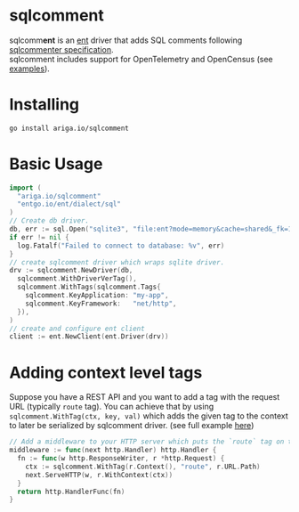 # sqlcomm**ent**
sqlcomm**ent** is an [ent](https://entgo.io) driver that adds SQL comments following [sqlcommenter specification](https://google.github.io/sqlcommenter/spec/).  
sqlcomment includes support for OpenTelemetry and OpenCensus (see [examples](examples/)).

# Installing
```bash
go install ariga.io/sqlcomment
```

# Basic Usage
```go
import (
  "ariga.io/sqlcomment"
  "entgo.io/ent/dialect/sql"
)
// Create db driver.
db, err := sql.Open("sqlite3", "file:ent?mode=memory&cache=shared&_fk=1")
if err != nil {
  log.Fatalf("Failed to connect to database: %v", err)
}
// create sqlcomment driver which wraps sqlite driver.
drv := sqlcomment.NewDriver(db,
  sqlcomment.WithDriverVerTag(),
  sqlcomment.WithTags(sqlcomment.Tags{
    sqlcomment.KeyApplication: "my-app",
    sqlcomment.KeyFramework:   "net/http",
  }),
)
// create and configure ent client
client := ent.NewClient(ent.Driver(drv))
```

# Adding context level tags
Suppose you have a REST API and you want to add a tag with the request URL (typically `route` tag). You can achieve that by using `sqlcomment.WithTag(ctx, key, val)` which adds the given tag to the context to later be serialized by sqlcomment driver. (see full example [here](examples/otel/example_test.go))
```go
// Add a middleware to your HTTP server which puts the `route` tag on the context for every request.
middleware := func(next http.Handler) http.Handler {
  fn := func(w http.ResponseWriter, r *http.Request) {
    ctx := sqlcomment.WithTag(r.Context(), "route", r.URL.Path)
    next.ServeHTTP(w, r.WithContext(ctx))
  }
  return http.HandlerFunc(fn)
}
```